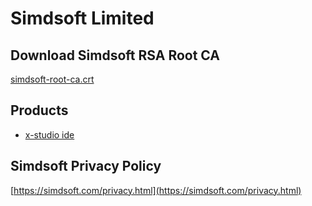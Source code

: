 # Simdsoft Limited

## Download Simdsoft RSA Root CA

[simdsoft-root-ca.crt](https://learn.simdsoft.com/simdsoft-root-ca.crt)

## Products

- [x-studio ide](https://simdsoft.com/x-studio)

## Simdsoft Privacy Policy

[https://simdsoft.com/privacy.html](https://simdsoft.com/privacy.html)
